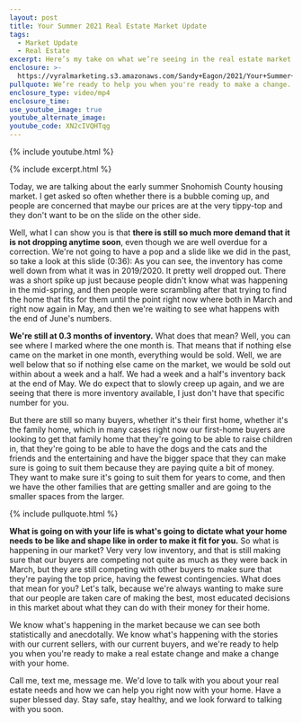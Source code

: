 ```yaml
---
layout: post
title: Your Summer 2021 Real Estate Market Update
tags:
  - Market Update
  - Real Estate
excerpt: Here’s my take on what we’re seeing in the real estate market right now.
enclosure: >-
  https://vyralmarketing.s3.amazonaws.com/Sandy+Eagon/2021/Your+Summer+2021+Real+Estate+Market+Update+(1).mp4
pullquote: We’re ready to help you when you're ready to make a change.
enclosure_type: video/mp4
enclosure_time:
use_youtube_image: true
youtube_alternate_image:
youtube_code: XN2cIVQHTqg
---
```

{% include youtube.html %}

{% include excerpt.html %}

Today, we are talking about the early summer Snohomish County housing market. I get asked so often whether there is a bubble coming up, and people are concerned that maybe our prices are at the very tippy-top and they don't want to be on the slide on the other side.&nbsp;

Well, what I can show you is that **there is still so much more demand that it is not dropping anytime soon**, even though we are well overdue for a correction. We're not going to have a pop and a slide like we did in the past, so take a look at this slide (0:36): As you can see, the inventory has come well down from what it was in 2019/2020. It pretty well dropped out. There was a short spike up just because people didn't know what was happening in the mid-spring, and then people were scrambling after that trying to find the home that fits for them until the point right now where both in March and right now again in May, and then we're waiting to see what happens with the end of June's numbers.

**We're still at 0.3 months of inventory.** What does that mean? Well, you can see where I marked where the one month is. That means that if nothing else came on the market in one month, everything would be sold. Well, we are well below that so if nothing else came on the market, we would be sold out within about a week and a half. We had a week and a half's inventory back at the end of May. We do expect that to slowly creep up again, and we are seeing that there is more inventory available, I just don't have that specific number for you.

But there are still so many buyers, whether it's their first home, whether it's the family home, which in many cases right now our first-home buyers are looking to get that family home that they're going to be able to raise children in, that they're going to be able to have the dogs and the cats and the friends and the entertaining and have the bigger space that they can make sure is going to suit them because they are paying quite a bit of money. They want to make sure it's going to suit them for years to come, and then we have the other families that are getting smaller and are going to the smaller spaces from the larger.

{% include pullquote.html %}

**What is going on with your life is what's going to dictate what your home needs to be like and shape like in order to make it fit for you.** So what is happening in our market? Very very low inventory, and that is still making sure that our buyers are competing not quite as much as they were back in March, but they are still competing with other buyers to make sure that they're paying the top price, having the fewest contingencies. What does that mean for you? Let's talk, because we're always wanting to make sure that our people are taken care of making the best, most educated decisions in this market about what they can do with their money for their home.

We know what's happening in the market because we can see both statistically and anecdotally. We know what's happening with the stories with our current sellers, with our current buyers, and we're ready to help you when you're ready to make a real estate change and make a change with your home.

Call me, text me, message me. We'd love to talk with you about your real estate needs and how we can help you right now with your home. Have a super blessed day. Stay safe, stay healthy, and we look forward to talking with you soon.
